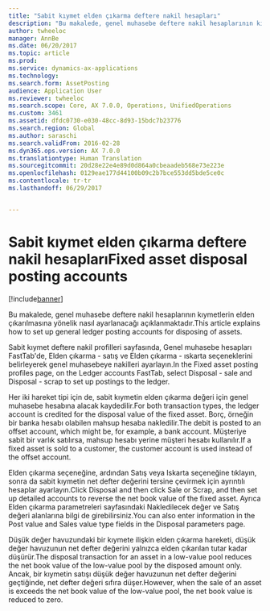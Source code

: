 ```yaml
---
title: "Sabit kıymet elden çıkarma deftere nakil hesapları"
description: "Bu makalede, genel muhasebe deftere nakil hesaplarının kıymetlerin elden çıkarılmasına yönelik nasıl ayarlanacağı açıklanmaktadır."
author: twheeloc
manager: AnnBe
ms.date: 06/20/2017
ms.topic: article
ms.prod: 
ms.service: dynamics-ax-applications
ms.technology: 
ms.search.form: AssetPosting
audience: Application User
ms.reviewer: twheeloc
ms.search.scope: Core, AX 7.0.0, Operations, UnifiedOperations
ms.custom: 3461
ms.assetid: dfdc0730-e030-48cc-8d93-15bdc7b23776
ms.search.region: Global
ms.author: saraschi
ms.search.validFrom: 2016-02-28
ms.dyn365.ops.version: AX 7.0.0
ms.translationtype: Human Translation
ms.sourcegitcommit: 20d28e22e4e89d0d864a0cbeaadeb568e73e223e
ms.openlocfilehash: 0129eae177d44100b09c2b7bce553dd5bde5ce0c
ms.contentlocale: tr-tr
ms.lasthandoff: 06/29/2017


---
```


# <a name="fixed-asset-disposal-posting-accounts"></a><span data-ttu-id="17e15-103">Sabit kıymet elden çıkarma deftere nakil hesapları</span><span class="sxs-lookup"><span data-stu-id="17e15-103">Fixed asset disposal posting accounts</span></span>

[!include[banner](../includes/banner.md)]


<span data-ttu-id="17e15-104">Bu makalede, genel muhasebe deftere nakil hesaplarının kıymetlerin elden çıkarılmasına yönelik nasıl ayarlanacağı açıklanmaktadır.</span><span class="sxs-lookup"><span data-stu-id="17e15-104">This article explains how to set up general ledger posting accounts for disposing of assets.</span></span>

<span data-ttu-id="17e15-105">Sabit kıymet deftere nakil profilleri sayfasında, Genel muhasebe hesapları FastTab'de, Elden çıkarma - satış ve Elden çıkarma - ıskarta seçeneklerini belirleyerek genel muhasebeye nakilleri ayarlayın.</span><span class="sxs-lookup"><span data-stu-id="17e15-105">In the Fixed asset posting profiles page, on the Ledger accounts FastTab, select Disposal - sale and Disposal - scrap to set up postings to the ledger.</span></span>

<span data-ttu-id="17e15-106">Her iki hareket tipi için de, sabit kıymetin elden çıkarma değeri için genel muhasebe hesabına alacak kaydedilir.</span><span class="sxs-lookup"><span data-stu-id="17e15-106">For both transaction types, the ledger account is credited for the disposal value of the fixed asset.</span></span> <span data-ttu-id="17e15-107">Borç, örneğin bir banka hesabı olabilen mahsup hesaba nakledilir.</span><span class="sxs-lookup"><span data-stu-id="17e15-107">The debit is posted to an offset account, which might be, for example, a bank account.</span></span> <span data-ttu-id="17e15-108">Müşteriye sabit bir varlık satılırsa, mahsup hesabı yerine müşteri hesabı kullanılır.</span><span class="sxs-lookup"><span data-stu-id="17e15-108">If a fixed asset is sold to a customer, the customer account is used instead of the offset account.</span></span>

<span data-ttu-id="17e15-109">Elden çıkarma seçeneğine, ardından Satış veya Iskarta seçeneğine tıklayın, sonra da sabit kıymetin net defter değerini tersine çevirmek için ayrıntılı hesaplar ayarlayın.</span><span class="sxs-lookup"><span data-stu-id="17e15-109">Click Disposal and then click Sale or Scrap, and then set up detailed accounts to reverse the net book value of the fixed asset.</span></span> <span data-ttu-id="17e15-110">Ayrıca Elden çıkarma parametreleri sayfasındaki Nakledilecek değer ve Satış değeri alanlarına bilgi de girebilirsiniz.</span><span class="sxs-lookup"><span data-stu-id="17e15-110">You can also enter information in the Post value and Sales value type fields in the Disposal parameters page.</span></span> 

<span data-ttu-id="17e15-111">Düşük değer havuzundaki bir kıymete ilişkin elden çıkarma hareketi, düşük değer havuzunun net defter değerini yalnızca elden çıkarılan tutar kadar düşürür.</span><span class="sxs-lookup"><span data-stu-id="17e15-111">The disposal transaction for an asset in a low-value pool reduces the net book value of the low-value pool by the disposed amount only.</span></span> <span data-ttu-id="17e15-112">Ancak, bir kıymetin satışı düşük değer havuzunun net defter değerini geçtiğinde, net defter değeri sıfıra düşer.</span><span class="sxs-lookup"><span data-stu-id="17e15-112">However, when the sale of an asset is exceeds the net book value of the low-value pool, the net book value is reduced to zero.</span></span>






